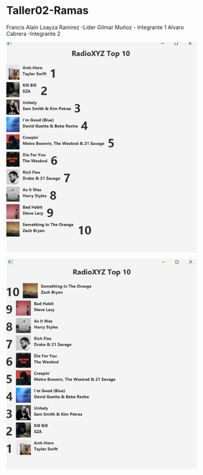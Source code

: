 # Taller02-Ramas

Francis Alain Loayza Ramirez -Lider
Gilmar Muñoz - Integrante 1
Alvaro Cabrera -Integrante 2

![alt text](image.png)

<img title="a title" alt="Alt text" src="images/capturaIntegrante1.png">